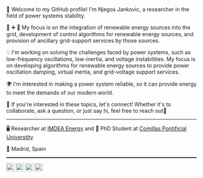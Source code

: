 👋 Welcome to my GitHub profile! I'm Njegos Jankovic, a researcher in the field of power systems stability.

:electric_plug: :heavy_plus_sign: :battery: My focus is on the integration of renewable energy sources into the grid, development of control algorithms for renewable energy sources, and provision of ancillary grid-support services by those sources.

💡 I'm working on solving the challenges faced by power systems, such as low-frequency oscillations, low-inertia, and voltage instabilities. My focus is on developing algorithms for renewable energy sources to provide power oscillation damping, virtual inertia, and grid-voltage support services.

🌍 I'm interested in making a power system reliable, so it can provide energy to meet the demands of our modern world.

🤝 If you're interested in these topics, let's connect! Whether it's to collaborate, ask a question, or just say hi, feel free to reach out:speech_balloon:

<hr style="border-top: 1.5px gray;"/>

:desktop_computer: Researcher at [IMDEA Energy](https://energia.imdea.org/en/investigacion-unidades-de-sistemas-electricos) and 🏫 PhD Student at [Comillas Pontificial Universtity](https://www.icai.comillas.edu/en/doctorado/dee-en)

:pushpin: Madrid, Spain

<hr style="border-top: 1px dashed black;"/>
<a target="_blank" href="https://www.linkedin.com/in/njegosjankovic/">
  <img align="left" alt="LinkdeIN" width="22px" src="https://cdn.jsdelivr.net/npm/simple-icons@v3/icons/linkedin.svg" />
</a>
<a target="_blank" href="https://www.researchgate.net/profile/Njegos-Jankovic">
  <img align="left" alt="ResearchGate" width="22px" src="https://cdn.jsdelivr.net/npm/simple-icons@v3/icons/researchgate.svg" />
</a>
<a target="_blank" href="https://scholar.google.com/citations?user=lokM_JMAAAAJ&hl=en">
  <img align="left" alt="GoogleScholar" width="22px" src="https://cdn.jsdelivr.net/npm/simple-icons@v3/icons/googlescholar.svg" />
</a>
<a target="_blank" href="mailto:jankovicnjegos93@gmail.com">
  <img align="left" alt="Gmail" width="22px" src="https://cdn.jsdelivr.net/npm/simple-icons@v3/icons/gmail.svg" />
</a>
<br />
<br />
